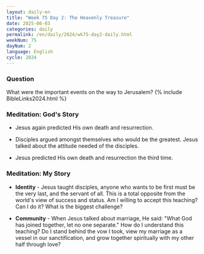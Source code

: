 ```yaml
---
layout: daily-en
title: "Week 75 Day 2: The Heavenly Treasure"
date: 2025-06-03
categories: daily
permalink: /en/daily/2024/wk75-day2-daily.html
weekNum: 75
dayNum: 2
language: English
cycle: 2024
---
```


### Question     
What were the important events on the way to Jerusalem? 
{% include BibleLinks2024.html %} 

### Meditation: God's Story   
+ Jesus again predicted His own death and resurrection. 

+ Disciples argued amongst themselves who would be the greatest. Jesus talked about the attitude needed of the disciples. 

+ Jesus predicted His own death and resurrection the third time. 

### Meditation: My Story   
+ **Identity** - Jesus taught disciples, anyone who wants to be first must be the very last, and the servant of all. This is a total opposite from the world's view of success and status. Am I willing to accept this teaching? Can I do it? What is the biggest challenge? 

+ **Community** - When Jesus talked about marriage, He said: "What God has joined together, let no one separate." How do I understand this teaching? Do I stand behind the vow I took, view my marriage as a vessel in our sanctification, and grow together spiritually with my other half through love?  
